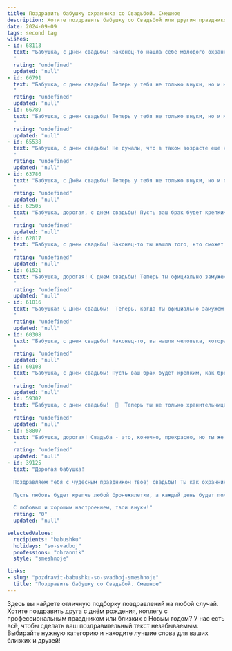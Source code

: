 ```yaml
---
title: Поздравить бабушку охранника со Свадьбой. Смешное
description: Хотите поздравить бабушку со Свадьбой или другим праздником? Наш ИИ создаст незабываемое поздравление, а вы обязательно выделитесь среди других.  
date: 2024-09-09
tags: second tag
wishes:
- id: 68113
  text: "Бабушка, с Днем свадьбы! Наконец-то нашла себе молодого охранника, который будет следить за порядком в доме и охранять тебя от всех невзгод! Желаем вам море любви, крепкой охраны и чтобы все ваши \"враги\"  были безоружны перед вашим счастьем!
  "
  rating: "undefined"
  updated: "null"
- id: 66791
  text: "Бабушка, с днем свадьбы! Теперь у тебя не только внуки, но и муж, которого ты можешь охранять от посторонних глаз (и от посторонних пирожков)!
  "
  rating: "undefined"
  updated: "null"
- id: 66789
  text: "Бабушка, с днем свадьбы! Теперь у тебя не только внуки, но и муж-охранник!  Надеюсь, он будет охранять тебя от лишних хлопот, а не от внуков! 😊
  "
  rating: "undefined"
  updated: "null"
- id: 65538
  text: "Бабушка, с днем свадьбы! Не думали, что в таком возрасте еще найдешь себе охрану, которая будет тебя защищать от грабителей и внуков! 😂🥂  Желаем вам с молодоженом море счастья, крепких нервов и чтобы ваши \"охранные\" обязанности ограничились только  слежкой за внуками! 😜
  "
  rating: "undefined"
  updated: "null"
- id: 63786
  text: "Бабушка, с Днём свадьбы! Теперь у тебя не только внуки, но и официальный охранник – твой супруг! Желаем вам обоим много лет нежности, как пуховая подушка, и чтобы ваш тандем был крепче стальной двери!
  "
  rating: "undefined"
  updated: "null"
- id: 62505
  text: "Бабушка, дорогая, с днем свадьбы! Пусть ваш брак будет крепким, как броня, которую ты охраняешь на работе! 😉  Желаем вам много лет счастливой жизни, полных любви, радости и, конечно же, спокойных ночей! 😉
  "
  rating: "undefined"
  updated: "null"
- id: 62017
  text: "Бабушка, с днем свадьбы! Наконец-то ты нашла того, кто сможет усмирить твою страсть к внукам! И, главное, кто не боится охранять тебя от незваных гостей. Пусть ваш союз будет крепким, как  стальная дверь, а любовь - сладкой, как бабушкины пирожки!
  "
  rating: "undefined"
  updated: "null"
- id: 61521
  text: "Бабушка, дорогая! С днем свадьбы! Теперь ты официально замужем за своей профессией - охранником! Желаем, чтобы каждый день был в безопасности, а твой \"партнер по жизни\" был только на твоей стороне! 😄
  "
  rating: "undefined"
  updated: "null"
- id: 61016
  text: "Бабушка! С Днём свадьбы!  Теперь, когда ты официально замужем за охранником, у тебя точно всегда будет надежная защита от всех грабителей, включая внуков! 🎉
  "
  rating: "undefined"
  updated: "null"
- id: 60308
  text: "Бабушка, с днем свадьбы! Наконец-то, вы нашли человека, который сможет вас прочно охранять от всех неприятностей! Пусть ваша жизнь будет такой же спокойной и безопасно, как под охраной самого опытного охранника!  😜
  "
  rating: "undefined"
  updated: "null"
- id: 60108
  text: "Бабушка, с днем свадьбы! Пусть ваш брак будет крепким, как броня, которую ты охраняешь на работе, и сладким, как пирожки, которые ты печешь. 😉
  "
  rating: "undefined"
  updated: "null"
- id: 59302
  text: "Бабушка, с днем свадьбы!  🎉  Теперь ты не только хранительница семейных ценностей, но и официальная \"охрана\" для дедушки!  💪  Пусть ваша \"сторожевая служба\" будет самой крепкой и  веселой! 😜
  "
  rating: "undefined"
  updated: "null"
- id: 58807
  text: "Бабушка, дорогая! Свадьба - это, конечно, прекрасно, но ты же знаешь, что самые лучшие охранники, как правило, не женятся? 😉  Шучу, конечно! Желаю тебе море любви, крепкого здоровья и чтобы твоя охрана всегда была на высоте! 🎉
  "
  rating: "undefined"
  updated: "null"
- id: 39125
  text: "Дорогая бабушка!
  
  Поздравляем тебя с чудесным праздником твоеj свадьбы! Ты как охранник на этом празднике – бережёшь наше счастье и охраняешь веселье от скуки! Желаем, чтобы твоя новая жизнь была такой же безмятежной, как прогулка по парку с доброй охраной!
  
  Пусть любовь будет крепче любой бронежилетки, а каждый день будет полон смеха, как на самой весёлой дежурной смене. А если кто решит подступиться к твоему счастью, знай – ты поймаешь их на лету!
  
  С любовью и хорошим настроением, твои внуки!"
  rating: "0"
  updated: "null"

selectedValues:
  recipients: "babushku"
  holidays: "so-svadboj"
  professions: "ohrannik"
  style: "smeshnoje"

links:
- slug: "pozdravit-babushku-so-svadboj-smeshnoje"
  title: "Поздравить бабушку со Свадьбой. Смешное"
---
```


Здесь вы найдете отличную подборку поздравлений на любой случай. 
Хотите поздравить друга с днём рождения, коллегу с профессиональным праздником или близких с Новым годом? У нас есть всё, чтобы сделать ваш поздравительный текст незабываемым. Выбирайте нужную категорию и находите лучшие слова для ваших близких и друзей!
